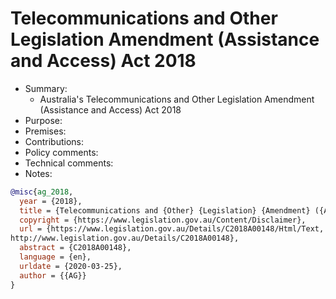 # Telecommunications and Other Legislation Amendment (Assistance and Access) Act 2018

- Summary:
  - Australia's Telecommunications and Other Legislation Amendment (Assistance and Access) Act 2018
- Purpose:
- Premises:
- Contributions:
- Policy comments:
- Technical comments:
- Notes:

```bib
@misc{ag_2018,
  year = {2018},
  title = {Telecommunications and {Other} {Legislation} {Amendment} ({Assistance} and {Access}) {Act} 2018},
  copyright = {https://www.legislation.gov.au/Content/Disclaimer},
  url = {https://www.legislation.gov.au/Details/C2018A00148/Html/Text,
http://www.legislation.gov.au/Details/C2018A00148},
  abstract = {C2018A00148},
  language = {en},
  urldate = {2020-03-25},
  author = {{AG}}
}
```
